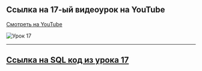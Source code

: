 ## Ссылка на 17-ый видеоурок на YouTube

[Смотреть на YouTube](https://your-youtube-link.com)

![Урок 17](../images/lesson17.png)

---

## [Ссылка на SQL код из урока 17](./lesson17_code.sql)